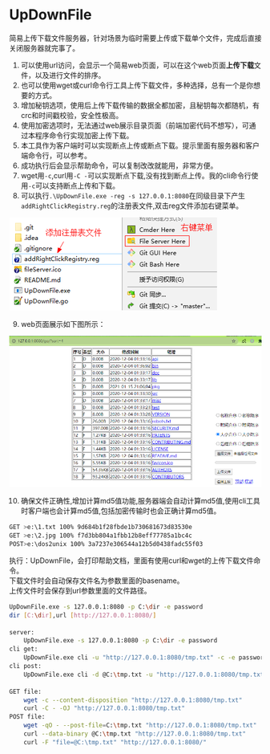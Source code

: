 # UpDownFile
简易上传下载文件服务器，针对场景为临时需要上传或下载单个文件，完成后直接关闭服务器就完事了。

1. 可以使用url访问，会显示一个简易web页面，可以在这个web页面**上传下载**文件，以及进行文件的排序。  
2. 也可以使用wget或curl命令行工具上传下载文件，多种选择，总有一个是你想要的方式。  
3. 增加秘钥选项，使用后上传下载传输的数据全都加密，且秘钥每次都随机，有crc和时间戳校验，安全性极高。  
4. 使用加密选项时，无法通过web展示目录页面（前端加密代码不想写），可通过本程序命令行实现加密上传下载。  
5. 本工具作为客户端时可以实现断点上传或断点下载。提示里面有服务器和客户端命令行，可以参考。  
6. 成功执行后会显示帮助命令，可以复制改改就能用，非常方便。  
7. wget用`-c`,curl用`-C -`可以实现断点下载,没有找到断点上传。我的cli命令行使用`-c`可以支持断点上传和下载。  
8. 可以执行`.\UpDownFile.exe -reg -s 127.0.0.1:8080`在同级目录下产生`addRightClickRegistry.reg`的注册表文件,双击reg文件添加右键菜单。  

![生成右键菜单](RightClick.png)

9. web页面展示如下图所示：

![展示Web页面](ShowWeb.png)

10. 确保文件正确性,增加计算md5值功能,服务器端会自动计算md5值,使用cli工具时客户端也会计算md5值,包括加密传输时也会正确计算md5值。
```bash
GET >e:\1.txt 100% 9d684b1f28fbde1b730681673d83530e
GET >e:\2.jpg 100% f7d3bb804a1fbb12b8eff77785a1bc4c
POST>e:\dos2unix 100% 3a7237e306544a12b5d0438fadc55f03
```

执行：UpDownFile，会打印帮助文档，里面有使用curl和wget的上传下载文件命令。  
下载文件时会自动保存文件名为参数里面的basename。  
上传文件时会保存到url参数里面的文件路径。  
```bash
UpDownFile.exe -s 127.0.0.1:8080 -p C:\dir -e password
dir [C:\dir],url [http://127.0.0.1:8080/]

server:
    UpDownFile.exe -s 127.0.0.1:8080 -p C:\dir -e password
cli get:
    UpDownFile.exe cli -u "http://127.0.0.1:8080/tmp.txt" -c -e password
cli post:
    UpDownFile.exe cli -d @C:\tmp.txt -u "http://127.0.0.1:8080/tmp.txt" -c -e password

GET file:
    wget -c --content-disposition "http://127.0.0.1:8080/tmp.txt"
    curl -C - -OJ "http://127.0.0.1:8080/tmp.txt"
POST file:
    wget -qO - --post-file=C:\tmp.txt "http://127.0.0.1:8080/tmp.txt"
    curl --data-binary @C:\tmp.txt "http://127.0.0.1:8080/tmp.txt"
    curl -F "file=@C:\tmp.txt" "http://127.0.0.1:8080/"
```
